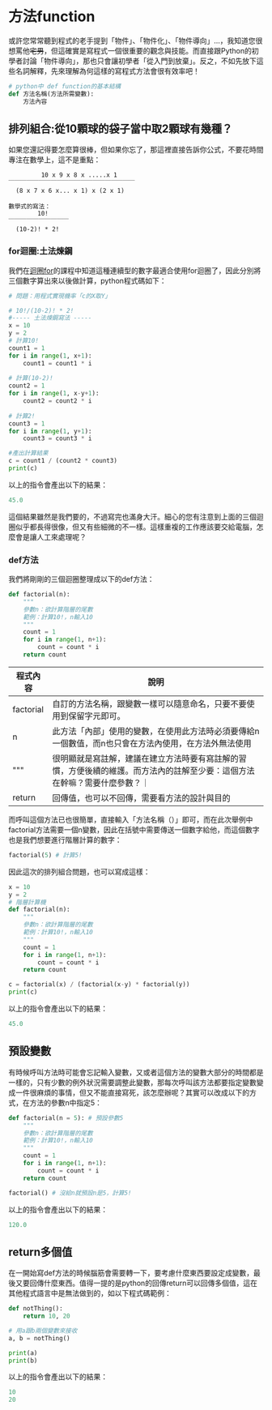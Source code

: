 # 方法function


或許您常常聽到程式的老手提到「物件」、「物件化」、「物件導向」...，我知道您很想罵他~~宅男~~，但這確實是寫程式一個很重要的觀念與技能。而直接跟Python的初學者討論「物件導向」，那也只會讓初學者「從入門到放棄」。反之，不如先放下這些名詞解釋，先來理解為何這樣的寫程式方法會很有效率吧！
```python
# python中 def function的基本結構
def 方法名稱(方法所需變數):
    方法內容
```
## 排列組合:從10顆球的袋子當中取2顆球有幾種？
如果您還記得要怎麼算很棒，但如果你忘了，那這裡直接告訴你公式，不要花時間專注在數學上，這不是重點：
```
         10 x 9 x 8 x .....x 1
￣￣￣￣￣￣￣￣￣￣￣￣￣￣￣￣￣￣￣￣￣
  (8 x 7 x 6 x... x 1) x (2 x 1)

數學式的寫法：
        10!
￣￣￣￣￣￣￣￣￣￣
  (10-2)! * 2!
```
### for迴圈:土法煉鋼
我們在[迴圈for](/classification/python_foundation/14)的課程中知道這種連續型的數字最適合使用for迴圈了，因此分別將三個數字算出來以後做計算，python程式碼如下：　
```python
# 問題：用程式實現機率「c的X取Y」

# 10!/(10-2)! * 2!
#----- 土法煉鋼寫法 -----
x = 10
y = 2
# 計算10!
count1 = 1
for i in range(1, x+1):
    count1 = count1 * i
    
# 計算(10-2)!
count2 = 1
for i in range(1, x-y+1):
    count2 = count2 * i
    
# 計算2!
count3 = 1
for i in range(1, y+1):
    count3 = count3 * i

#產出計算結果
c = count1 / (count2 * count3)
print(c)
```
以上的指令會產出以下的結果：
```python
45.0
```
這個結果雖然是我們要的，不過寫完也滿身大汗。細心的您有注意到上面的三個迴圈似乎都長得很像，但又有些細微的不一樣。這樣重複的工作應該要交給電腦，怎麼會是讓人工來處理呢？

### def方法
我們將剛剛的三個迴圈整理成以下的def方法：
```python
def factorial(n):
    """
    參數n：欲計算階層的尾數
    範例：計算10!，n輸入10
    """
    count = 1
    for i in range(1, n+1):
        count = count * i
    return count
```


| 程式內容 | 說明 |
| -------- | -------- |
| factorial | 自訂的方法名稱，跟變數一樣可以隨意命名，只要不要使用到保留字元即可。|
| n | 此方法「內部」使用的變數，在使用此方法時必須要傳給n一個數值，而n也只會在方法內使用，在方法外無法使用|
| """ | 很明顯就是寫註解，建議在建立方法時要有寫註解的習慣，方便後續的維護。而方法內的註解至少要：這個方法在幹嘛？需要什麼參數？｜
| return | 回傳值，也可以不回傳，需要看方法的設計與目的 |

而呼叫這個方法已也很簡單，直接輸入「方法名稱（）」即可，而在此次舉例中factorial方法需要一個n變數，因此在括號中需要傳送一個數字給他，而這個數字也是我們想要進行階層計算的數字：
```python
factorial(5) # 計算5!
```

因此這次的排列組合問題，也可以寫成這樣：
```python
x = 10
y = 2
# 階層計算機
def factorial(n):
    """
    參數n：欲計算階層的尾數
    範例：計算10!，n輸入10
    """
    count = 1
    for i in range(1, n+1):
        count = count * i
    return count

c = factorial(x) / (factorial(x-y) * factorial(y))
print(c)
```
以上的指令會產出以下的結果：
```python
45.0
```

## 預設變數
有時候呼叫方法時可能會忘記輸入變數，又或者這個方法的變數大部分的時間都是一樣的，只有少數的例外狀況需要調整此變數，那每次呼叫該方法都要指定變數變成一件很麻煩的事情，但又不能直接寫死，該怎麼辦呢？其實可以改成以下的方式，在方法的參數n中指定5：
```python
def factorial(n = 5): # 預設參數5
    """
    參數n：欲計算階層的尾數
    範例：計算10!，n輸入10
    """
    count = 1
    for i in range(1, n+1):
        count = count * i
    return count

factorial() # 沒給n就預設n是5，計算5!
```
以上的指令會產出以下的結果：
```python
120.0
```

## return多個值
在一開始寫def方法的時候腦筋會需要轉一下，要考慮什麼東西要設定成變數，最後又要回傳什麼東西。值得一提的是python的回傳return可以回傳多個值，這在其他程式語言中是無法做到的，如以下程式碼範例：
```python
def notThing():
    return 10, 20

# 用a跟b兩個變數來接收
a, b = notThing()

print(a)
print(b)
```
以上的指令會產出以下的結果：
```python
10
20
```
